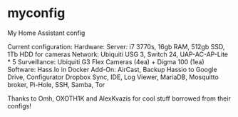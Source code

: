# myconfig

My Home Assistant config

Current configuration:
Hardware: 
  Server: i7 3770s, 16gb RAM, 512gb SSD, 1Tb HDD for cameras
  Network: Ubiquiti USG 3, Switch 24, UAP-AC-AP-Lite * 5
   Surveillance: Ubiquiti G3 Flex Cameras (4ea) + Digma 100 (1ea)
Software: Hass.Io in Docker
  Add-On: AirCast, Backup Hassio to Google Drive, Configurator Dropbox Sync, IDE, Log Viewer, MariaDB, Mosquitto broker, Pi-Hole, SSH, Samba, Tor
  
Thanks to Omh, OXOTH1K and AlexKvazis for cool stuff borrowed from their configs!
